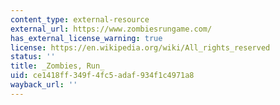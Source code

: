 ```yaml
---
content_type: external-resource
external_url: https://www.zombiesrungame.com/
has_external_license_warning: true
license: https://en.wikipedia.org/wiki/All_rights_reserved
status: ''
title: _Zombies, Run_
uid: ce1418ff-349f-4fc5-adaf-934f1c4971a8
wayback_url: ''
---
```

